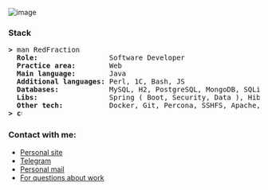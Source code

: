 ![image](https://user-images.githubusercontent.com/9009868/114011194-a14d7f80-986d-11eb-9d0e-d51c1977bf9b.png)


### Stack
<pre>
<b>></b> man RedFraction
  <b>Role:                </b> Software Developer
  <b>Practice area:       </b> Web
  <b>Main language:       </b> Java
  <b>Additional languages:</b> Perl, 1C, Bash, JS
  <b>Databases:           </b> MySQL, H2, PostgreSQL, MongoDB, SQLite
  <b>Libs:                </b> Spring ( Boot, Security, Data ), Hibernate, JavaFX, Lombok, jSSC
  <b>Other tech:          </b> Docker, Git, Percona, SSHFS, Apache, NGINX, Tomcat
<b>> <img align="top" src="https://user-images.githubusercontent.com/2514771/93036534-5fbd6480-f5fd-11ea-8a13-58ef04796c17.gif" alt="cursor" width="10" height="18" /></b>
</pre>

### Contact with me:
<ul>
<li><a href="https://x-red.dev">Personal site</a></li>
<li><a href="https://t.me/RedFraction">Telegram</a></li>
<li><a href="mailto:admin@x-red.dev">Personal mail</a></li>
<li><a href="mailto:work@x-red.dev">For questions about work</a></li>
</ul>

<!--
**RedFraction/RedFraction** is a ✨ _special_ ✨ repository because its `README.md` (this file) appears on your GitHub profile.

Here are some ideas to get you started:

- 🔭 I’m currently working on ...
- 🌱 I’m currently learning ...
- 👯 I’m looking to collaborate on ...
- 🤔 I’m looking for help with ...
- 💬 Ask me about ...
- 📫 How to reach me: ...
- 😄 Pronouns: ...
- ⚡ Fun fact: ...
-->
